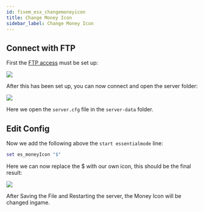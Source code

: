 ```yaml
---
id: fivem_esx_changemoneyicon
title: Change Money Icon
sidebar_label: Change Money Icon
---
```


## Connect with FTP

First the [FTP access](gameserver_ftpaccess.md) must be set up:

![](https://screensaver01.zap-hosting.com/index.php/s/ekYw27nA4cgiNAk/preview)

After this has been set up, you can now connect and open the server folder:

![](https://screensaver01.zap-hosting.com/index.php/s/MHt37AFEeZYgs97/preview)

Here we open the `server.cfg` file in the `server-data` folder.

## Edit Config

Now we add the following above the `start essentialmode` line:

```Lua
set es_moneyIcon "$"
```

Here we can now replace the $ with our own icon, this should be the final result:

![](https://screensaver01.zap-hosting.com/index.php/s/xEkwonYzkFDoHYw/preview)

After Saving the File and Restarting the server, the Money Icon will be changed ingame.